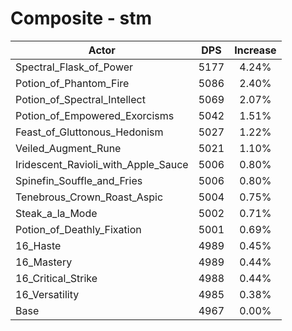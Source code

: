 # Composite - stm
| Actor | DPS | Increase |
|---|:---:|:---:|
|Spectral_Flask_of_Power|5177|4.24%|
|Potion_of_Phantom_Fire|5086|2.40%|
|Potion_of_Spectral_Intellect|5069|2.07%|
|Potion_of_Empowered_Exorcisms|5042|1.51%|
|Feast_of_Gluttonous_Hedonism|5027|1.22%|
|Veiled_Augment_Rune|5021|1.10%|
|Iridescent_Ravioli_with_Apple_Sauce|5006|0.80%|
|Spinefin_Souffle_and_Fries|5006|0.80%|
|Tenebrous_Crown_Roast_Aspic|5004|0.75%|
|Steak_a_la_Mode|5002|0.71%|
|Potion_of_Deathly_Fixation|5001|0.69%|
|16_Haste|4989|0.45%|
|16_Mastery|4989|0.44%|
|16_Critical_Strike|4988|0.44%|
|16_Versatility|4985|0.38%|
|Base|4967|0.00%|
